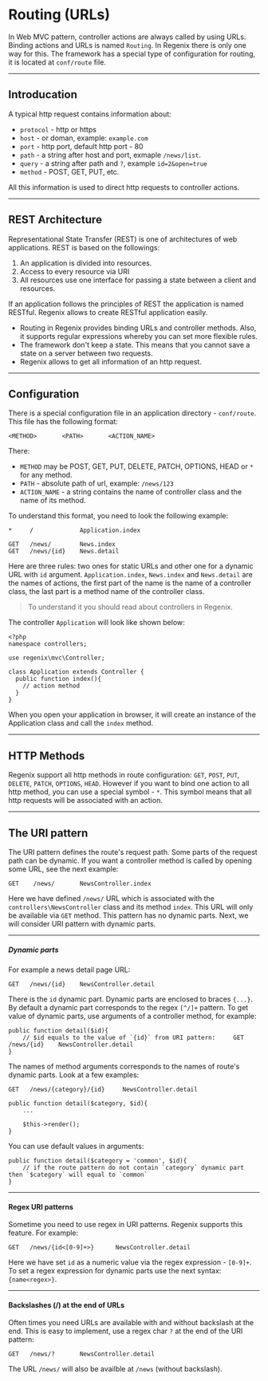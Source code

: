 # Routing (URLs)

In Web MVC pattern, controller actions are always called by using URLs. Binding actions
and URLs is named `Routing`. In Regenix there is only one way for this. The framework
has a special type of configuration for routing, it is located at `conf/route` file.

---

## Introducation

A typical http request contains information about:

+ `protocol` - http or https
+ `host` - or doman, example: `example.com`
+ `port` - http port, default http port - 80
+ `path` - a string after host and port, exmaple `/news/list`.
+ `query` - a string after path and `?`, example `id=2&open=true`
+ `method` - POST, GET, PUT, etc.

All this information is used to direct http requests to controller actions.

---

## REST Architecture

Representational State Transfer (REST) is one of architectures of web applications.
REST is based on the followings:

1. An application is divided into resources.
2. Access to every resource via URI
3. All resources use one interface for passing a state between a client and resources.

If an application follows the principles of REST the application is named RESTful. 
Regenix allows to create RESTful application easily. 

+ Routing in Regenix provides binding URLs and controller methods. Also, it supports regular expressions
  whereby you can set more flexible rules.
+ The framework don't keep a state. This means that you cannot save a state on a server between two requests.
+ Regenix allows to get all information of an http request.

---

## Configuration

There is a special configuration file in an application directory - `conf/route`. This file has the following
format:

    <METHOD>       <PATH>       <ACTION_NAME>

There:

+ `METHOD` may be POST, GET, PUT, DELETE, PATCH, OPTIONS, HEAD or `*` for any method.
+ `PATH` - absolute path of url, example: `/news/123`
+ `ACTION_NAME` - a string contains the name of controller class and the name of its method.

To understand this format, you need to look the following example:

    *     /             Application.index

    GET   /news/        News.index
    GET   /news/{id}    News.detail

Here are three rules: two ones for static URLs and other one for a dynamic URL with `id` argument.
`Application.index`, `News.index` and `News.detail` are the names of actions, the first part of the name
is the name of a controller class, the last part is a method name of the controller class.

> To understand it you should read about controllers in Regenix.

The controller `Application` will look like shown below:

    <?php
    namespace controllers;

    use regenix\mvc\Controller;

    class Application extends Controller {
      public function index(){
        // action method
      }
    }

When you open your application in browser, it will create an instance of the Application class 
and call the `index` method. 

---

## HTTP Methods

Regenix support all http methods in route configuration: `GET`, `POST`, `PUT`, `DELETE`, 
`PATCH`, `OPTIONS`, `HEAD`. However if you want to bind one action to all http method, 
you can use a special symbol - `*`. This symbol means that all http requests will be associated
with an action.

---

## The URI pattern

The URI pattern defines the route's request path. Some parts of the request path can be dynamic.
If you want a controller method is called by opening some URL, see the next example:

    GET    /news/       NewsController.index
     
Here we have defined `/news/` URL which is associated with the `controllers\NewsController` class and
its method `index`. This URL will only be available via `GET` method. This pattern has no dynamic parts.
Next, we will consider URI pattern with dynamic parts.

---

##### Dynamic parts

For example a news detail page URL:

    GET   /news/{id}    NewsController.detail

There is the `id` dynamic part. Dynamic parts are enclosed to braces `{...}`. By default
a dynamic part corresponds to the regex `[^/]+` pattern. To get value of dynamic parts, use
arguments of a controller method, for example:

    public function detail($id){
        // $id equals to the value of `{id}` from URI pattern:     GET   /news/{id}    NewsController.detail
    }
    
The names of method arguments corresponds to the names of route's dynamic parts. Look at a few examples:

    GET   /news/{category}/{id}     NewsController.detail 
    
    public function detail($category, $id){
        ...
        
        $this->render();
    }

You can use default values in arguments:

    public function detail($category = 'common', $id){
        // if the route pattern do not contain `category` dynamic part then `$category` will equal to `common`
    }

---

#### Regex URI patterns

Sometime you need to use regex in URI patterns. Regenix supports this feature. For example:

    GET   /news/{id<[0-9]+>}      NewsController.detail

Here we have set `id` as a numeric value via the regex expression - `[0-9]+`. To set a regex expression
for dynamic parts use the next syntax: `{name<regex>}`.

---

#### Backslashes (/) at the end of URLs

Often times you need URLs are available with and without backslash at the end. This is easy to implement,
use a regex char `?` at the end of the URI pattern:

    GET   /news/?       NewsController.detail
    
The URL `/news/` will also be availble at `/news` (without backslash).
